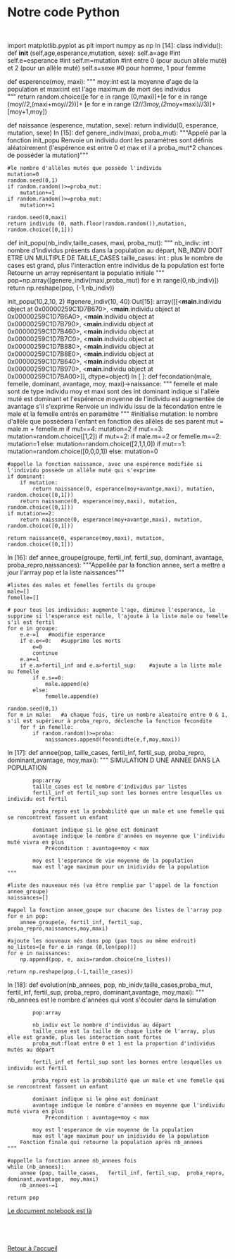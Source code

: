 # Notre code Python
<br/>

import matplotlib.pyplot as plt
import numpy as np
In [14]:
class individu():
    def __init__ (self,age,esperance,mutation, sexe):
        self.a=age   #int
        self.e=esperance   #int
        self.m=mutation   #int entre 0 (pour aucun allèle muté) et 2 (pour un allèle muté)
        self.s=sexe  #0 pour homme, 1 pour femme
        
def esperence(moy, maxi):
    """
    moy:int est la moyenne d'age de la population et maxi:int est l'age maximum de mort des individus    
    """
    return random.choice([e for e in range (0,maxi)]+[e for e in range (moy//2,(maxi+moy//2))]+ [e for e in range (2//3*moy,(2*moy+maxi)//3)]+[moy+1,moy])

def naissance (esperence, mutation, sexe):
    return individu(0, esperance, mutation, sexe)
In [15]:
def genere_indiv(maxi, proba_mut):
    """Appelé par la fonction init_popu
    Renvoie un individu dont les paramètres sont définis aléatoirement (l'espérence est entre 0 et max et il a proba_mut*2 chances de posséder la mutation)"""
    
    #le nombre d'allèles mutés que possède l'individu
    mutation=0
    random.seed(0,1)
    if random.random()>=proba_mut:
        mutation+=1
    if random.random()>=proba_mut:
        mutation+=1
    
    random.seed(0,maxi)
    return individu (0, math.floor(random.random()),mutation, random.choice([0,1]))


def init_popu(nb_indiv,taille_cases, maxi, proba_mut):
    """
    nb_indiv: int : nombre d'individus présents dans la population au départ, NB_INDIV DOIT ETRE UN MULTIPLE DE TAILLE_CASES
    taille_cases: int : plus le nombre de cases est grand, plus l'interaction entre individus de la population est forte
    Retourne un array représentant la populatio initiale
    """
    pop=np.array([genere_indiv(maxi,proba_mut) for e in range(0,nb_indiv)])
    return np.reshape(pop, (-1,nb_indiv))

init_popu(10,2,10, 2)
#genere_indiv(10, 40)
Out[15]:
array([[<__main__.individu object at 0x00000259C1D7B670>,
        <__main__.individu object at 0x00000259C1D7B6A0>,
        <__main__.individu object at 0x00000259C1D7B790>,
        <__main__.individu object at 0x00000259C1D7B460>,
        <__main__.individu object at 0x00000259C1D7B7C0>,
        <__main__.individu object at 0x00000259C1D7B880>,
        <__main__.individu object at 0x00000259C1D7B8E0>,
        <__main__.individu object at 0x00000259C1D7B640>,
        <__main__.individu object at 0x00000259C1D7B970>,
        <__main__.individu object at 0x00000259C1D7BA00>]], dtype=object)
In [ ]:
def fecondation(male, femelle, dominant, avantage, moy, maxi)->naissance:
   """
    femelle et male sont de type individu
    moy et maxi sont des int 
    dominant indique si l'allèle muté est dominant et l'espérence moyenne de l'individu est augmentée de avantage s'il s'exprime
    Renvoie un individu issu de la fécondation entre le male et la femelle entrés en paramètre
    """
    #initialise mutation: le nombre d'allèle que possèdera l'enfant en fonction des allèles de ses parent
    mut = male.m + femelle.m
    if mut==4:
        mutation=2
    if mut==3:
        mutation=random.choice([1,2])
    if mut==2:
        if male.m==2 or femelle.m==2:
            mutation=1
        else:
            mutation=random.choice([2,1,1,0])
    if mut==1:
        mutation=random.choice([0,0,0,1])
    else:
        mutation=0
    
    #appelle la fonction naissance, avec une espérence modifiée si l'individu possède un allèle muté qui s'exprime
    if dominant:
        if mutation:
            return naissance(0, esperance(moy+avantge,maxi), mutation, random.choice([0,1]))
        return naissance(0, esperance(moy,maxi), mutation, random.choice([0,1]))
    if mutation==2:
        return naissance(0, esperance(moy+avantge,maxi), mutation, random.choice([0,1]))
    
    return naissance(0, esperance(moy,maxi), mutation, random.choice([0,1]))
In [16]:
def annee_groupe(groupe, fertil_inf, fertil_sup, dominant, avantage, proba_repro,naissances):
    """Appellée par la fonction annee, sert a mettre a jour l'arrray pop et la liste naissances"""
    
    #listes des males et femelles fertils du groupe
    male=[]
    femelle=[]
    
    # pour tous les individus: augmente l'age, diminue l'esperance, le supprime si l'esperance est nulle, l'ajoute à la liste male ou femelle s'il est fertil
    for e in groupe:
        e.e-=1   #modifie esperance
        if e.e<=0:   #supprime les morts
            e=0
            continue
        e.a+=1
        if e.a>fertil_inf and e.a>fertil_sup:    #ajoute a la liste male ou femelle
            if e.s==0:
                male.append(e)
            else:
                femelle.append(e)
    
    random.seed(0,1)
    for m in male:   #a chaque fois, tire un nombre aleatoire entre 0 & 1, s'il est supérieur à proba_repro, déclenche la fonction fecondite
        for f in femelle:
            if random.random()>=proba:
                naissances.append(fecondidte(e,f,moy,maxi))
In [17]:
def annee(pop, taille_cases,   fertil_inf, fertil_sup,  proba_repro,  dominant,avantage,  moy,maxi):
    """ SIMULATION D UNE ANNEE DANS LA POPULATION
    
            pop:array
            taille_cases est le nombre d'individus par listes
            fertil_inf et fertil_sup sont les bornes entre lesquelles un individu est fertil
            
            proba_repro est la probabilité que un male et une femelle qui se rencontrent fassent un enfant
            
            dominant indique si le gène est dominant
            avantage indique le nombre d'années en moyenne que l'individu muté vivra en plus
                Précondition : avantage+moy < max
                
            moy est l'esperance de vie moyenne de la population
            max est l'age maximum pour un inidividu de la population
    """
    
    #liste des nouveaux nés (va être remplie par l'appel de la fonction annee_groupe)
    naissances=[]
    
    #appel la fonction annee_goupe sur chacune des listes de l'array pop
    for e in pop:
        annee_groupe(e, fertil_inf, fertil_sup, proba_repro,naissances,moy,maxi)
    
    #ajoute les nouveaux nés dans pop (pas tous au même endroit)
    no_listes=[e for e in range (0,len(pop))]
    for e in naissances:
        np.append(pop, e, axis=random.choice(no_listes))
    
    return np.reshape(pop,(-1,taille_cases))
In [18]:
def evolution(nb_annees,  pop,  nb_inidv,taille_cases,proba_mut,   fertil_inf, fertil_sup,  proba_repro,  dominant,avantage,  moy,maxi):
    """     nb_annees est le nombre d'années qui vont s'écouler dans la simulation
    
            pop:array
            
            nb_indiv est le nombre d'individus au départ
            taille_case est la taille de chaque liste de l'array, plus elle est grande, plus les interaction sont fortes
            proba_mut:float entre 0 et 1 est la proportion d'individus mutés au départ
            
            fertil_inf et fertil_sup sont les bornes entre lesquelles un individu est fertil
            
            proba_repro est la probabilité que un male et une femelle qui se rencontrent fassent un enfant
            
            dominant indique si le gène est dominant
            avantage indique le nombre d'années en moyenne que l'individu muté vivra en plus
                Précondition : avantage+moy < max
                
            moy est l'esperance de vie moyenne de la population
            max est l'age maximum pour un inidividu de la population
        Fonction finale qui retourne la population après nb_annees
    """
    
    #appelle la fonction annee nb_annees fois
    while (nb_annees):
        annee (pop, taille_cases,   fertil_inf, fertil_sup,  proba_repro,  dominant,avantage,  moy,maxi)
        nb_annees-=1
    
    return pop
<a href="notrenotebook-checkpoint.ipynb"> Le document notebook est là </a>
<br/>
<br/>
<br/>
<br/>
<br/>
<a href="index.html"> Retour à l'accueil </a>
